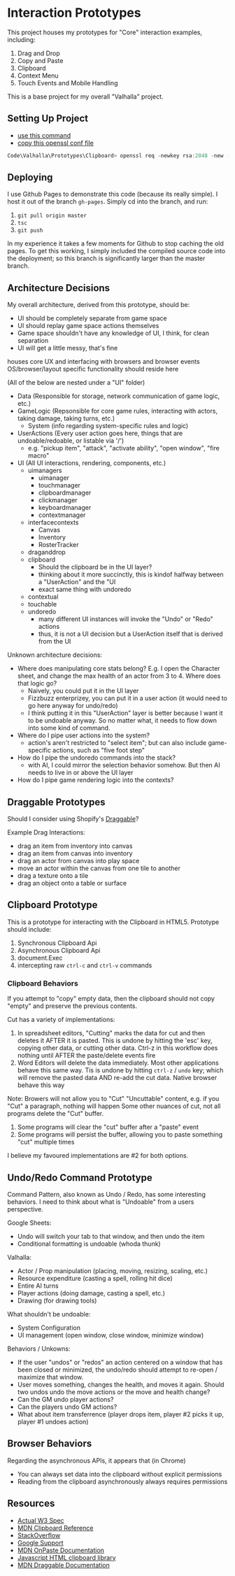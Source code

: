 # Interaction Prototypes

This project houses my prototypes for "Core" interaction examples, including:

1. Drag and Drop
2. Copy and Paste
3. Clipboard
4. Context Menu
5. Touch Events and Mobile Handling

This is a base project for my overall "Valhalla" project.

## Setting Up Project

- [use this command](https://stackoverflow.com/questions/35127383/npm-http-server-with-ssl)
- [copy this openssl conf file](http://web.mit.edu/crypto/openssl.cnf)

```Powershell
Code\Valhalla\Prototypes\Clipboard> openssl req -newkey rsa:2048 -new -nodes -x509 -days 3650 -keyout key.pem -out cert.pem -config .\openssl.conf
```

## Deploying

I use Github Pages to demonstrate this code (because its really simple). I host it out of the branch `gh-pages`. Simply cd into the branch, and run:

1. `git pull origin master`
2. `tsc`
3. `git push`

In my experience it takes a few moments for Github to stop caching the old pages. To get this working, I simply included the compiled source code into the deployment; so this branch is significantly larger than the master branch.

## Architecture Decisions

My overall architecture, derived from this prototype, should be:

- UI should be completely separate from game space
- UI should replay game space actions themselves
- Game space shouldn't have any knowledge of UI, I think, for clean separation
- UI will get a little messy, that's fine

houses core UX and interfacing with browsers and browser events
OS/browser/layout specific functionality should reside here

(All of the below are nested under a "UI" folder)

- Data (Responsible for storage, network communication of game logic, etc.)
- GameLogic (Repsonsible for core game rules, interacting with actors, taking damage, taking turns, etc.)
  - System (info regarding system-specific rules and logic)
- UserActions (Every user action goes here, things that are undoable/redoable, or listable via '/')
  - e.g. "pickup item", "attack", "activate ability", "open window", "fire macro"
- UI (All UI interactions, rendering, components, etc.)
  - uimanagers
    - uimanager
    - touchmanager
    - clipboardmanager
    - clickmanager
    - keyboardmanager
    - contextmanager
  - interfacecontexts
    - Canvas
    - Inventory
    - RosterTracker
  - draganddrop
  - clipboard
    - Should the clipboard be in the UI layer?
    - thinking about it more succinctly, this is kindof halfway between a "UserAction" and the "UI
    - exact same thing with undoredo
  - contextual
  - touchable
  - undoredo
    - many different UI instances will invoke the "Undo" or "Redo" actions
    - thus, it is not a UI decision but a UserAction itself that is derived from the UI

Unknown architecture decisions:

- Where does manipulating core stats belong? E.g. I open the Character sheet, and change the max health of an actor from 3 to 4. Where does that logic go?
  - Naively, you could put it in the UI layer
  - Fizzbuzz enterprizey, you can put it in a user action (it would need to go here anyway for undo/redo)
  - I think putting it in this "UserAction" layer is better because I want it to be undoable anyway. So no matter what, it needs to flow down into some kind of command.
- Where do I pipe user actions into the system?
  - action's aren't restricted to "select item"; but can also include game-specific actions, such as "five foot step"
- How do I pipe the undoredo commands into the stack?
  - with AI, I could mirror the selection behavior somehow. But then AI needs to live in or above the UI layer
- How do I pipe game rendering logic into the contexts?

## Draggable Prototypes

Should I consider using Shopify's [Draggable](https://github.com/Shopify/draggable#documentation)?

Example Drag Interactions:

- drag an item from inventory into canvas
- drag an item from canvas into inventory
- drag an actor from canvas into play space
- move an actor within the canvas from one tile to another
- drag a texture onto a tile
- drag an object onto a table or surface

## Clipboard Prototype

This is a prototype for interacting with the Clipboard in HTML5. Prototype should include:

1. Synchronous Clipboard Api
2. Asynchronous Clipboard Api
3. document.Exec
4. intercepting raw `ctrl-c` and `ctrl-v` commands

### Clipboard Behaviors

If you attempt to "copy" empty data, then the clipboard should not copy "empty" and preserve the previous contents.

Cut has a variety of implementations:

1. In spreadsheet editors, "Cutting" marks the data for cut and then deletes it AFTER it is pasted. This is undone by hitting the 'esc' key, copying other data, or cutting other data. Ctrl-z in this workflow does nothing until AFTER the paste/delete events fire
2. Word Editors will delete the data immediately. Most other applications behave this same way. Tis is undone by hitting `ctrl-z` / `undo` key; which will remove the pasted data AND re-add the cut data. Native browser behave this way

Note: Browers will not allow you to "Cut" "Uncuttable" content, e.g. if you "Cut" a paragraph, nothing will happen
Some other nuances of cut, not all programs delete the "Cut" buffer.

1. Some programs will clear the "cut" buffer after a "paste" event
2. Some programs will persist the buffer, allowing you to paste something "cut" multiple times

I believe my favoured implementations are #2 for both options.

## Undo/Redo Command Prototype

Command Pattern, also known as Undo / Redo, has some interesting behaviors. I need to think about what is "Undoable" from a users perspective.

Google Sheets:

- Undo will switch your tab to that window, and then undo the item
- Conditional formatting is undoable (whoda thunk)

Valhalla:

- Actor / Prop manipulation (placing, moving, resizing, scaling, etc.)
- Resource expenditure (casting a spell, rolling hit dice)
- Entire AI turns
- Player actions (doing damage, casting a spell, etc.)
- Drawing (for drawing tools)

What shouldn't be undoable:

- System Configuration
- UI management (open window, close window, minimize window)

Behaviors / Unkowns:

- If the user "undos" or "redos" an action centered on a window that has been closed or minimized, the undo/redo should attempt to re-open / maximize that window.
- User moves something, changes the health, and moves it again. Should two undos undo the move actions or the move and health change?
- Can the GM undo player actions?
- Can the players undo GM actions?
- What about item transferrence (player drops item, player #2 picks it up, player #1 undoes action)

## Browser Behaviors

Regarding the asynchronous APIs, it appears that (in Chrome)

- You can always set data into the clipboard without explicit permissions
- Reading from the clipboard asynchronously always requires permissions

## Resources

- [Actual W3 Spec](https://www.w3.org/TR/clipboard-apis/)
- [MDN Clipboard Reference](https://developer.mozilla.org/en-US/docs/Web/API/Clipboard_API)
- [StackOverflow](https://stackoverflow.com/questions/400212/how-do-i-copy-to-the-clipboard-in-javascript)
- [Google Support](https://developers.google.com/web/updates/2018/03/clipboardapi)
- [MDN OnPaste Documentation](https://developer.mozilla.org/en-US/docs/Web/Events/paste)
- [Javascript HTML clipboard library](https://github.com/zenorocha/clipboard.js)
- [MDN Draggable Documentation](https://developer.mozilla.org/en-US/docs/Web/API/HTML_Drag_and_Drop_API)